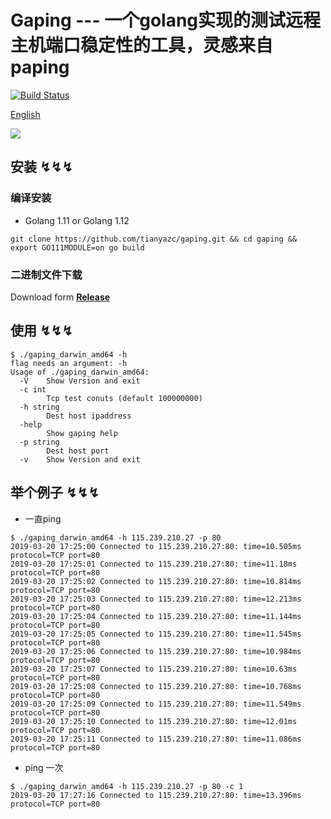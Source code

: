 # Gaping ---  一个golang实现的测试远程主机端口稳定性的工具，灵感来自paping

[![Build Status](https://travis-ci.org/tianyazc/gaping.svg?branch=master)](https://github.com/tianyazc/gaping)

[English](https://github.com/tianyazc/gaping)

![]( http://img.chulinx.xyz/termtosvg_wvabfoi8.svg)


## 安装 ↯↯↯
### 编译安装
  - Golang 1.11 or Golang 1.12
```
git clone https://github.com/tianyazc/gaping.git && cd gaping && export GO111MODULE=on go build
```

### 二进制文件下载
Download form [**Release**](https://github.com/tianyazc/gaping/releases/tag/0.1)

## 使用 ↯↯↯

```
$ ./gaping_darwin_amd64 -h
flag needs an argument: -h
Usage of ./gaping_darwin_amd64:
  -V	Show Version and exit
  -c int
    	Tcp test conuts (default 100000000)
  -h string
    	Dest host ipaddress
  -help
    	Show gaping help
  -p string
    	Dest host port
  -v	Show Version and exit
```

## 举个例子 ↯↯↯

- 一直ping

```
$ ./gaping_darwin_amd64 -h 115.239.210.27 -p 80
2019-03-20 17:25:00 Connected to 115.239.210.27:80: time=10.505ms protocol=TCP port=80
2019-03-20 17:25:01 Connected to 115.239.210.27:80: time=11.18ms protocol=TCP port=80
2019-03-20 17:25:02 Connected to 115.239.210.27:80: time=10.814ms protocol=TCP port=80
2019-03-20 17:25:03 Connected to 115.239.210.27:80: time=12.213ms protocol=TCP port=80
2019-03-20 17:25:04 Connected to 115.239.210.27:80: time=11.144ms protocol=TCP port=80
2019-03-20 17:25:05 Connected to 115.239.210.27:80: time=11.545ms protocol=TCP port=80
2019-03-20 17:25:06 Connected to 115.239.210.27:80: time=10.984ms protocol=TCP port=80
2019-03-20 17:25:07 Connected to 115.239.210.27:80: time=10.63ms protocol=TCP port=80
2019-03-20 17:25:08 Connected to 115.239.210.27:80: time=10.768ms protocol=TCP port=80
2019-03-20 17:25:09 Connected to 115.239.210.27:80: time=11.549ms protocol=TCP port=80
2019-03-20 17:25:10 Connected to 115.239.210.27:80: time=12.01ms protocol=TCP port=80
2019-03-20 17:25:11 Connected to 115.239.210.27:80: time=11.086ms protocol=TCP port=80
```
- ping 一次
```
$ ./gaping_darwin_amd64 -h 115.239.210.27 -p 80 -c 1
2019-03-20 17:27:16 Connected to 115.239.210.27:80: time=13.396ms protocol=TCP port=80
```
